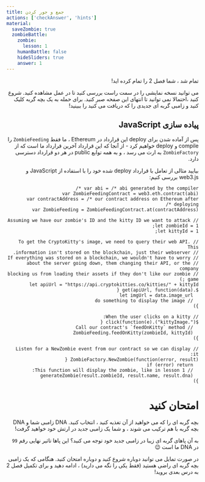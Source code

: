 ```yaml
---
title: جمع و جور کردن
actions: ['checkAnswer', 'hints']
material:
  saveZombie: true
  zombieBattle:
    zombie:
      lesson: 1
    humanBattle: false
    hideSliders: true
    answer: 1
---
```


<div dir="rtl">
تمام شد ، شما فصل 2 را تمام کرده اید!

می توانید نسخه نمایشی را در سمت راست بررسی کنید تا در عمل مشاهده کنید. شروع کنید ،احتمالا نمی توانید تا انتهای این صفحه صبر کنید. برای حمله به یک بچه گربه کلیک کنید و زامبی گربه ای جدیدی را که دریافت می کنید را ببینید!

## پیاده سازی JavaScript

پس از آماده شدن برای deploy این قرارداد در Ethereum ، ما فقط `ZombieFeeding` را compile و deploy خواهیم کرد - از آنجا که این قرارداد آخرین قرارداد ما است که از `ZombieFactory` به ارث می رسد ، و به همه توابع public در هر دو قرارداد دسترسی دارد.

بیایید مثالی از تعامل با قرارداد deploy شده خود را با استفاده از JavaScript و web3.js بررسی کنیم:

```
var abi = /* abi generated by the compiler */
var ZombieFeedingContract = web3.eth.contract(abi)
var contractAddress = /* our contract address on Ethereum after deploying */
var ZombieFeeding = ZombieFeedingContract.at(contractAddress)

// Assuming we have our zombie's ID and the kitty ID we want to attack
let zombieId = 1;
let kittyId = 1;

// To get the CryptoKitty's image, we need to query their web API. This
// information isn't stored on the blockchain, just their webserver.
// If everything was stored on a blockchain, we wouldn't have to worry
// about the server going down, them changing their API, or the company 
// blocking us from loading their assets if they don't like our zombie game ;)
let apiUrl = "https://api.cryptokitties.co/kitties/" + kittyId
$.get(apiUrl, function(data) {
  let imgUrl = data.image_url
  // do something to display the image
})

// When the user clicks on a kitty:
$(".kittyImage").click(function(e) {
  // Call our contract's `feedOnKitty` method
  ZombieFeeding.feedOnKitty(zombieId, kittyId)
})

// Listen for a NewZombie event from our contract so we can display it:
ZombieFactory.NewZombie(function(error, result) {
  if (error) return
  // This function will display the zombie, like in lesson 1:
  generateZombie(result.zombieId, result.name, result.dna)
})
```

# امتحان کنید

بچه گربه ای را که می خواهید از آن تغذیه کنید ، انتخاب کنید. DNA زامبی شما و DNA بچه گربه با هم ترکیب می شوند ، و شما یک زامبی جدید در ارتش خود خواهید گرفت!

به آن پاهای گربه ای زیبا در زامبی جدید خود توجه می کنید؟ این پاها تاثیر نهایی رقم `99` در DNA ما است 😉

در صورت تمایل می توانید دوباره شروع کنید و دوباره امتحان کنید. هنگامی که یک زامبی بچه گربه ای راضی هستید (فقط یکی را نگه می دارید) ، ادامه دهید و برای تکمیل فصل 2 به درس بعدی بروید!
</div>